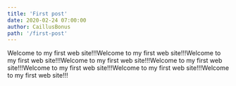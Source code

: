```yaml
---
title: 'First post'
date: 2020-02-24 07:00:00
author: CaillusBonus
path: '/first-post'
---
```


Welcome to my first web site!!!Welcome to my first web site!!!Welcome to my first web site!!!Welcome to my first web site!!!Welcome to my first web site!!!Welcome to my first web site!!!Welcome to my first web site!!!Welcome to my first web site!!!